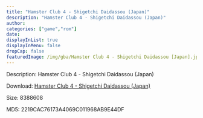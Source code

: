 ```yaml
---
title: "Hamster Club 4 - Shigetchi Daidassou (Japan)"
description: "Hamster Club 4 - Shigetchi Daidassou (Japan)"
author: 
categories: ["game","rom"]
date: 
displayInList: true
displayInMenu: false
dropCap: false
featuredImage: /img/gba/Hamster Club 4 - Shigetchi Daidassou [Japan].jpg
---
```


Description: Hamster Club 4 - Shigetchi Daidassou (Japan)

Download: <a style="text-decoration:underline;" href="https://mega.nz/#!XTI0nYwB!DS0mXSbHtd-bpI21HS4UiYQehoqUPN7Kf1HOnb0p3Jc" target = "_blank" rel = "nofollow" > Hamster Club 4 - Shigetchi Daidassou (Japan)</a>

Size: 8388608

MD5: 2219CAC76173A4069C011968AB9E44DF

